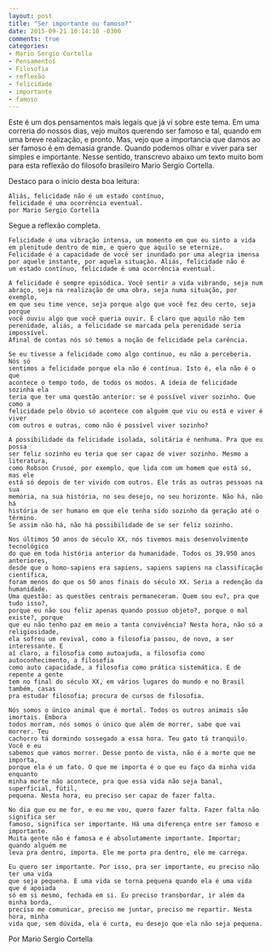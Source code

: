 ```yaml
---
layout: post
title: "Ser importante ou famoso?"
date: 2015-09-21 10:14:10 -0300
comments: true
categories:
- Mario Sergio Cortella
- Pensamentos
- Filosofia
- reflexão
- felicidade
- importante
- famoso
---
```


Este é um dos pensamentos mais legais que já vi sobre este tema. Em uma correria do nossos dias, vejo muitos querendo ser famoso e tal, quando em uma breve realização, e pronto. Mas, vejo que a importancia que damos ao ser famoso é em demasia grande. Quando podemos olhar e viver para ser simples e importante. Nesse sentido, transcrevo abaixo um texto muito bom para esta reflexão do filosofo brasileiro Mario Sergio Cortella.

Destaco para o inicio desta boa leitura:

    Aliás, felicidade não é um estado contínuo,
    felicidade é uma ocorrência eventual.
    por Mario Sergio Cortella

<!--more-->

Segue a reflexão completa.

    Felicidade é uma vibração intensa, um momento em que eu sinto a vida
    em plenitude dentro de mim, e quero que aquilo se eternize.
    Felicidade é a capacidade de você ser inundado por uma alegria imensa
    por aquele instante, por aquela situação. Aliás, felicidade não é
    um estado contínuo, felicidade é uma ocorrência eventual.

    A felicidade é sempre episódica. Você sentir a vida vibrando, seja num
    abraço, seja na realização de uma obra, seja numa situação, por exemplo,
    em que seu time vence, seja porque algo que você fez deu certo, seja porque
    você ouviu algo que você queria ouvir. É claro que aquilo não tem
    perenidade, aliás, a felicidade se marcada pela perenidade seria impossível.
    Afinal de contas nós só temos a noção de felicidade pela carência.

    Se eu tivesse a felicidade como algo contínuo, eu não a perceberia. Nós só
    sentimos a felicidade porque ela não é contínua. Isto é, ela não é o que
    acontece o tempo todo, de todos os modos. A ideia de felicidade sozinha ela
    teria que ter uma questão anterior: se é possível viver sozinho. Que como a
    felicidade pelo óbvio só acontece com alguém que viu ou está e viver é viver
    com outros e outras, como não é possível viver sozinho?

    A possibilidade da felicidade isolada, solitária é nenhuma. Pra que eu possa
    ser feliz sozinho eu teria que ser capaz de viver sozinho. Mesmo a literatura,
    como Robson Crusoé, por exemplo, que lida com um homem que está só, mas ele
    está só depois de ter vivido com outros. Ele trás as outras pessoas na sua
    memória, na sua história, no seu desejo, no seu horizonte. Não há, não há
    história de ser humano em que ele tenha sido sozinho da geração até o término.
    Se assim não há, não há possibilidade de se ser feliz sozinho.

    Nos últimos 50 anos do século XX, nós tivemos mais desenvolvimento tecnológico
    do que em toda história anterior da humanidade. Todos os 39.950 anos anteriores,
    desde que o homo-sapiens era sapiens, sapiens sapiens na classificação científica,
    foram menos do que os 50 anos finais do século XX. Seria a redenção da humanidade.
    Uma questão: as questões centrais permaneceram. Quem sou eu?, pra que tudo isso?,
    porque eu não sou feliz apenas quando possuo objeto?, porque o mal existe?, porque
    que eu não tenho paz em meio a tanta convivência? Nesta hora, não só a religiosidade,
    ela sofreu um revival, como a filosofia passou, de novo, a ser interessante. E
    aí claro, a filosofia como autoajuda, a filosofia como autoconhecimento, a filosofia
    como auto capacidade, a filosofia como prática sistemática. E de repente a gente
    tem no final do século XX, em vários lugares do mundo e no Brasil também, casas
    pra estudar filosofia; procura de cursos de filosofia.

    Nós somos o único animal que é mortal. Todos os outros animais são imortais. Embora
    todos morram, nós somos o único que além de morrer, sabe que vai morrer. Teu
    cachorro tá dormindo sossegado a essa hora. Teu gato tá tranquilo. Você e eu
    sabemos que vamos morrer. Desse ponto de vista, não é a morte que me importa,
    porque ela é um fato. O que me importa é o que eu faço da minha vida enquanto
    minha morte não acontece, pra que essa vida não seja banal, superficial, fútil,
    pequena. Nesta hora, eu preciso ser capaz de fazer falta.

    No dia que eu me for, e eu me vou, quero fazer falta. Fazer falta não significa ser
    famoso, significa ser importante. Há uma diferença entre ser famoso e importante.
    Muita gente não é famosa e é absolutamente importante. Importar; quando alguém me
    leva pra dentro, importa. Ele me porta pra dentro, ele me carrega.

    Eu quero ser importante. Por isso, pra ser importante, eu preciso não ter uma vida
    que seja pequena. E uma vida se torna pequena quando ela é uma vida que é apoiada
    só em si mesmo, fechada em si. Eu preciso transbordar, ir além da minha borda,
    preciso me comunicar, preciso me juntar, preciso me repartir. Nesta hora, minha
    vida que, sem dúvida, ela é curta, eu desejo que ela não seja pequena.

Por Mario Sergio Cortella